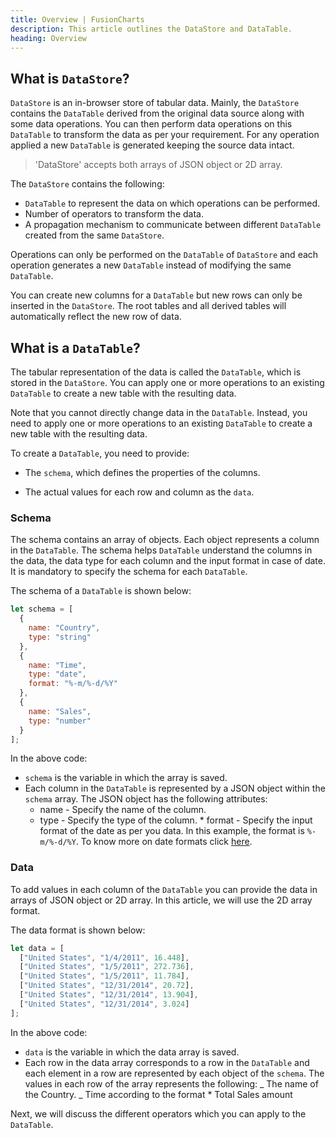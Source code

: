 ```yaml
---
title: Overview | FusionCharts
description: This article outlines the DataStore and DataTable.
heading: Overview
---
```


## What is `DataStore`?

`DataStore` is an in-browser store of tabular data. Mainly, the `DataStore` contains the `DataTable` derived from the original data source along with some data operations. You can then perform data operations on this `DataTable` to transform the data as per your requirement. For any operation applied a new `DataTable` is generated keeping the source data intact.

> 'DataStore' accepts both arrays of JSON object or 2D array.

The `DataStore` contains the following:

- `DataTable` to represent the data on which operations can be performed.
- Number of operators to transform the data.
- A propagation mechanism to communicate between different `DataTable` created from the same `DataStore`.

Operations can only be performed on the `DataTable` of `DataStore` and each operation generates a new `DataTable` instead of modifying the same `DataTable`.

You can create new columns for a `DataTable` but new rows can only be inserted in the `DataStore`. The root tables and all derived tables will automatically reflect the new row of data.

## What is a `DataTable`?

The tabular representation of the data is called the `DataTable`, which is stored in the `DataStore`. You can apply one or more operations to an existing `DataTable` to create a new table with the resulting data.

Note that you cannot directly change data in the `DataTable`. Instead, you need to apply one or more operations to an existing `DataTable` to create a new table with the resulting data.

To create a `DataTable`, you need to provide:

- The `schema`, which defines the properties of the columns.

- The actual values for each row and column as the `data`.

### Schema

The schema contains an array of objects. Each object represents a column in the `DataTable`. The schema helps `DataTable` understand the columns in the data, the data type for each column and the input format in case of date. It is mandatory to specify the schema for each `DataTable`.

The schema of a `DataTable` is shown below:

```javascript
let schema = [
  {
    name: "Country",
    type: "string"
  },
  {
    name: "Time",
    type: "date",
    format: "%-m/%-d/%Y"
  },
  {
    name: "Sales",
    type: "number"
  }
];
```

In the above code:

- `schema` is the variable in which the array is saved.
- Each column in the `DataTable` is represented by a JSON object within the `schema` array. The JSON object has the following attributes:
  - name - Specify the name of the column.
  - type - Specify the type of the column. \* format - Specify the input format of the date as per you data. In this example, the format is `%-m/%-d/%Y`. To know more on date formats click [here](/fusiontime/fusiontime-attributes).

### Data

To add values in each column of the `DataTable` you can provide the data in arrays of JSON object or 2D array. In this article, we will use the 2D array format.

The data format is shown below:

```javascript
let data = [
  ["United States", "1/4/2011", 16.448],
  ["United States", "1/5/2011", 272.736],
  ["United States", "1/5/2011", 11.784],
  ["United States", "12/31/2014", 20.72],
  ["United States", "12/31/2014", 13.904],
  ["United States", "12/31/2014", 3.024]
];
```

In the above code:

- `data` is the variable in which the data array is saved.
- Each row in the data array corresponds to a row in the `DataTable` and each element in a row are represented by each object of the `schema`. The values in each row of the array represents the following:
  _ The name of the Country.
  _ Time according to the format \* Total Sales amount

Next, we will discuss the different operators which you can apply to the `DataTable`.
